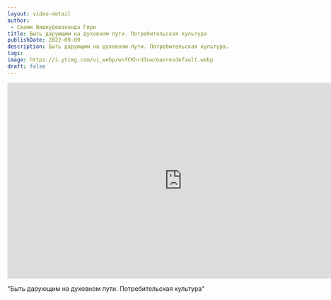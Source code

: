 ```yaml
---
layout: video-detail
author:
 - Свами Вишнудевананда Гири
title: Быть дарующим на духовном пути. Потребительская культура
publishDate: 2022-09-09
description: Быть дарующим на духовном пути. Потребительская культура. 
tags: 
image: https://i.ytimg.com/vi_webp/wnfCKhrd3uw/maxresdefault.webp
draft: false
---
```


<iframe width="790" height="444" src="https://www.youtube.com/embed/wnfCKhrd3uw" frameborder="0" allowfullscreen=""></iframe> 

  "Быть дарующим на духовном пути. Потребительская культура"

  

 